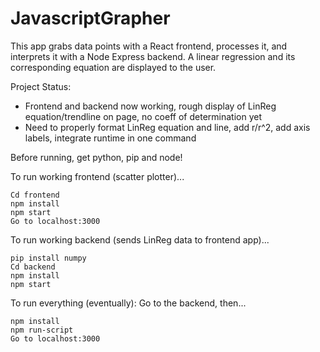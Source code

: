 # JavascriptGrapher


This app grabs data points with a React frontend, processes it, and interprets it with a Node Express backend. A linear regression and its corresponding equation are displayed to the user.

Project Status:
- Frontend and backend now working, rough display of LinReg equation/trendline on page, no coeff of determination yet
- Need to properly format LinReg equation and line, add r/r^2, add axis labels, integrate runtime in one command


Before running, get python, pip and node!

To run working frontend (scatter plotter)...
```
Cd frontend
npm install
npm start
Go to localhost:3000
```
To run working backend (sends LinReg data to frontend app)...
```
pip install numpy
Cd backend
npm install
npm start
```


 To run everything (eventually):
 Go to the backend, then... 
```
npm install
npm run-script
Go to localhost:3000
```





